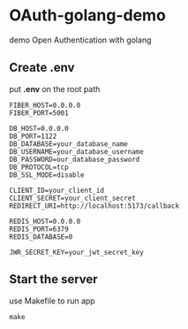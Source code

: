 # OAuth-golang-demo
demo Open Authentication with golang

## Create .env 
put **.env** on the root path

``` 
FIBER_HOST=0.0.0.0
FIBER_PORT=5001

DB_HOST=0.0.0.0
DB_PORT=1122
DB_DATABASE=your_database_name
DB_USERNAME=your_database_username
DB_PASSWORD=our_database_password
DB_PROTOCOL=tcp
DB_SSL_MODE=disable

CLIENT_ID=your_client_id
CLIENT_SECRET=your_client_secret
REDIRECT_URI=http://localhost:5173/callback

REDIS_HOST=0.0.0.0
REDIS_PORT=6379
REDIS_DATABASE=0

JWR_SECRET_KEY=your_jwt_secret_key
```
## Start the server
use Makefile to run app
``` 
make
```
